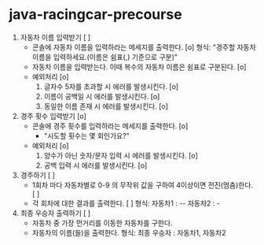 # java-racingcar-precourse

1. 자동차 이름 입력받기 [ ]
   - 콘솔에 자동차 이름을 입력하라는 메세지를 출력한다. [o]
     형식: "경주할 자동차 이름을 입력하세요.(이름은 쉼표(,) 기준으로 구분)"
   - 자동차 이름을 입력받는다. 이때 복수의 자동차 이름은 쉼표로 구분된다. [o]
   - 예외처리 [o]
      1. 글자수 5자를 초과할 시 에러를 발생시킨다. [o]
      2. 이름이 공백일 시 에러를 발생시킨다. [o]
      3. 동일한 이름 존재 시 에러를 발생시킨다. [o] 
2. 경주 횟수 입력받기 [o]
   - 콘솔에 경주 횟수를 입력하라는 메세지를 출력한다. [o]  
     - "시도할 횟수는 몇 회인가요?"
   - 예외처리 [o]
     1. 양수가 아닌 숫자/문자 입력 시 에러를 발생시킨다. [o]
     2. 공백 입력 시 에러를 발생시킨다. [o]
3. 경주하기 [ ]
   - 1회차 마다 자동차별로 0-9 의 무작위 값을 구하여 4이상이면 전진(멈춤)한다. [ ]
   - 각 회차에 대한 결과를 출력한다. [ ]
     형식:
       자동차1 : --
       자동차2 : -
4. 최종 우승자 출력하기 [ ]
   - 자동차 중 가장 먼거리를 이동한 자동차를 구한다.
   - 자동차의 이름(들)을 출력한다.
     형식: 최종 우승자 : 자동차1, 자동차2